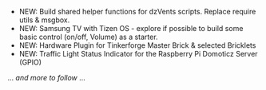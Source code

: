 * NEW: Build shared helper functions for dzVents scripts. Replace require utils & msgbox.
* NEW: Samsung TV with Tizen OS - explore if possible to build some basic control (on/off, Volume) as a starter.
* NEW: Hardware Plugin for Tinkerforge Master Brick & selected Bricklets
* NEW: Traffic Light Status Indicator for the Raspberry Pi Domoticz Server (GPIO)

... _and more to follow_ ...
